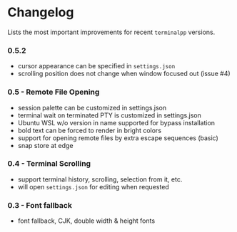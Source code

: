 # Changelog

Lists the most important improvements for recent `terminalpp` versions.

### 0.5.2

- cursor appearance can be specified in `settings.json`
- scrolling position does not change when window focused out (issue #4)

### 0.5 - Remote File Opening

- session palette can be customized in settings.json
- terminal wait on terminated PTY is customized in settings.json
- Ubuntu WSL w/o version in name supported for bypass installation
- bold text can be forced to render in bright colors
- support for opening remote files by extra escape sequences (basic)
- snap store at edge

### 0.4 - Terminal Scrolling

- support terminal history, scrolling, selection from it, etc. 
- will open `settings.json` for editing when requested

### 0.3 - Font fallback

- font fallback, CJK, double width & height fonts
